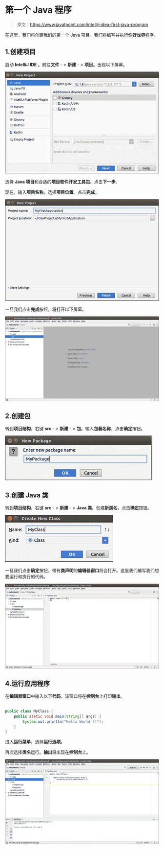 # 第一个 Java 程序

> 原文：<https://www.javatpoint.com/intellij-idea-first-java-program>

在这里，我们将创建我们的第一个 Java 项目。我们将编写并执行**你好世界**程序。

## 1.创建项目

启动 **IntelliJ IDE** 。前往**文件** - > **新建** - > **项目**。出现以下屏幕。

![IntelliJ IDEA First Java Program](img/6d2e18aea51fb2e0e7c37a9251a03003.png)

选择 **Java 项目**和合适的**项目软件开发工具包**。点击**下一步**。

现在，输入**项目名称**，选择**项目位置**。点击**完成**。

![IntelliJ IDEA First Java Program](img/b97285eb82c713d30017ecd5c1ceabda.png)

一旦我们点击**完成**按钮，将打开以下屏幕。

![IntelliJ IDEA First Java Program](img/4610425941828b965b6f845526b8e5fc.png)

## 2.创建包

转到**项目结构**，右键 **src** - > **新建** - > **包**。输入**包装名称**，点击**确定**按钮。

![IntelliJ IDEA First Java Program](img/bd96720759d0d288375eb03e10bc7912.png)

## 3.创建 Java 类

转到**项目结构**，右键 **src** - > **新建** - > **Java 类**。创建**新类名**，点击**确定**按钮。

![IntelliJ IDEA First Java Program](img/5c2ca288654bc9d0db8494f69cb2c583.png)

一旦我们点击**确定**按钮，带有**类声明**的**编辑器窗口**将会打开。这里我们编写我们想要运行和执行的代码。

![IntelliJ IDEA First Java Program](img/3bb6c69e76171e0fe2085fdc51e34586.png)

## 4.运行应用程序

在**编辑器窗口**中输入以下**代码**，该窗口将在**控制台**上打印**输出**。

```java

public class MyClass {
    public static void main(String[] args) {
        System.out.println("Hello World !!");
    }
}

```

进入**运行菜单**，选择**运行选项**。

再次选择**类名**运行。**输出**将出现在**控制台**上。

![IntelliJ IDEA First Java Program](img/f6b4c30cc474bbed4fbb695ad7b210fb.png)